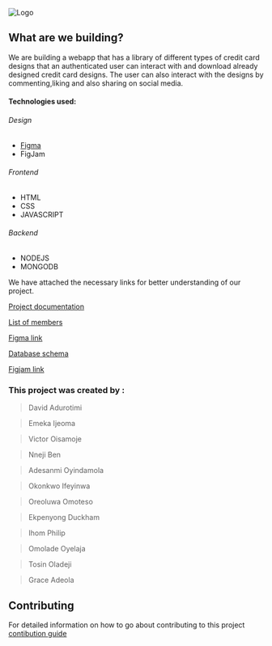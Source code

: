 

![Logo](https://user-images.githubusercontent.com/64624808/183252953-2a88be9a-10a8-4864-876c-8d839fea3480.png)


## What are we building?
We are building a webapp that has a library of different types of credit card designs that an authenticated user can interact with and download already designed credit card designs. The user can also interact with the designs by commenting,liking and also sharing on social media.

#### Technologies used:
###### Design
* [Figma](https://www.figma.com/file/vu6DUnnrYcmQk0pceFn0x4/CC-Gen?node-id=7%3A3)
* FigJam

###### Frontend
* HTML
* CSS
* JAVASCRIPT

###### Backend
* NODEJS
* MONGODB



We have attached the necessary links for better understanding of our project.

[Project documentation](https://docs.google.com/document/d/1nSPZrMSkazsjBJe5UKSdXXIiXWSh-FHYP9ACT4WdLcg/edit?usp=sharing)

[List of members](https://docs.google.com/spreadsheets/d/13-wTsqPr9UyZD96kKnywliCcZduENpLvDsflj7ooleg/edit?usp=sharing)

[Figma link](https://www.figma.com/file/vu6DUnnrYcmQk0pceFn0x4/CC-Gen?node-id=7%3A3)

[Database schema](https://github.com/zuri-training/CC-Generator-Team127/blob/Backend-Dev/README.md)

[Figjam link](https://www.figma.com/file/tXPnmUReyZ8hiuBU2IjBam/USER-RESEARCH-2-TASK-(Copy)?node-id=15%3A202)

### This project was created by :

> David Adurotimi

> Emeka Ijeoma 

> Victor Oisamoje

> Nneji Ben

> Adesanmi Oyindamola

> Okonkwo Ifeyinwa

> Oreoluwa Omoteso

> Ekpenyong Duckham

> Ihom Philip

> Omolade Oyelaja

> Tosin Oladeji

> Grace Adeola

## Contributing
 For detailed information on how to go about contributing to this project
 [contibution guide](https://github.com/zuri-training/CC-Generator-Team127/blob/main/contributing.md)


